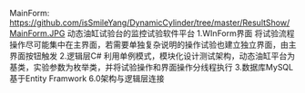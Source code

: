 MainForm:
https://github.com/isSmileYang/DynamicCylinder/tree/master/ResultShow/MainForm.JPG
动态油缸试验台的监控试验软件平台
1.WInForm界面
   将试验流程操作尽可能集中在主界面，若需要单独复杂说明的操作试验也建立独立界面，由主界面按钮触发
2.逻辑层C#
利用单例模式，模块化设计测试架构，动态油缸平台为基类，实验参数为枚举类，并将试验操作和界面操作分线程执行
3.数据库MySQL
基于Entity Framwork 6.0架构与逻辑层连接
